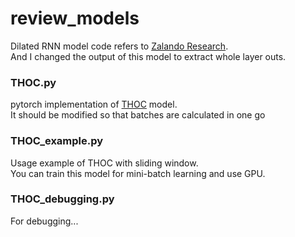 # review_models
Dilated RNN model code refers to [Zalando Research](https://github.com/zalandoresearch/pytorch-dilated-rnn).   
And I changed the output of this model to extract whole layer outs.

### THOC.py
pytorch implementation of [THOC](https://proceedings.neurips.cc/paper/2020/file/97e401a02082021fd24957f852e0e475-Paper.pdf) model.   
It should be modified so that batches are calculated in one go    

### THOC_example.py
Usage example of THOC with sliding window.   
You can train this model for mini-batch learning and use GPU.   

### THOC_debugging.py
For debugging...
